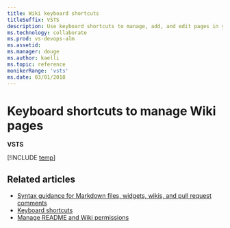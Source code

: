 ```yaml
---
title: Wiki keyboard shortcuts 
titleSuffix: VSTS 
description: Use keyboard shortcuts to manage, add, and edit pages in your built-in team project wiki 
ms.technology: collaborate
ms.prod: vs-devops-alm
ms.assetid:  
ms.manager: douge
ms.author: kaelli
ms.topic: reference
monikerRange: 'vsts'
ms.date: 03/01/2018  
---
```



# Keyboard shortcuts to manage Wiki pages 

**VSTS**
 
[!INCLUDE [temp](../_shared/keyboard-shortcuts/wiki-shortcuts.md)]


## Related articles

- [Syntax guidance for Markdown files, widgets, wikis, and pull request comments](../reference/markdown-guidance.md)  
- [Keyboard shortcuts](keyboard-shortcuts.md)
- [Manage README and Wiki permissions](manage-readme-wiki-permissions.md)

